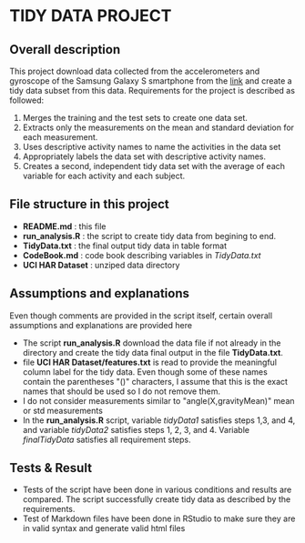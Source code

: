 TIDY DATA PROJECT
========================================================

Overall description
----------------------
This project download data collected from the accelerometers and gyroscope of the Samsung Galaxy S smartphone from the [link](https://d396qusza40orc.cloudfront.net/getdata%2Fprojectfiles%2FUCI%20HAR%20Dataset.zip) and create a tidy data subset from this data.  Requirements for the project is described as followed:

1. Merges the training and the test sets to create one data set.
2. Extracts only the measurements on the mean and standard deviation for each measurement. 
3. Uses descriptive activity names to name the activities in the data set
4. Appropriately labels the data set with descriptive activity names. 
5. Creates a second, independent tidy data set with the average of each variable for each activity and each subject.

File structure in this project
-------------------------------
- **README.md** : this file
- **run_analysis.R** : the script to create tidy data from begining to end.
- **TidyData.txt** : the final output tidy data in table format
- **CodeBook.md** : code book describing variables in *TidyData.txt*
- **UCI HAR Dataset** : unziped data directory

Assumptions and explanations
--------------------------------------------
Even though comments are provided in the script itself, certain overall assumptions and explanations are provided here

- The script **run_analysis.R** download the data file if not already in the directory and create the tidy data final output in the file **TidyData.txt**.
- file **UCI HAR Dataset/features.txt** is read to provide the meaningful column label for the tidy data.  Even though some of these names contain the parentheses "()" characters, I assume that this is the exact names that should be used so I do not remove them.
- I do not consider measurements similar to "angle(X,gravityMean)" mean or std measurements
- In the **run_analysis.R** script, variable *tidyData1* satisfies steps 1,3, and 4, and variable *tidyData2* satisfies steps 1, 2, 3, and 4.  Variable *finalTidyData* satisfies all requirement steps.

Tests & Result
------------------------------
- Tests of the script have been done in various conditions and results are compared.  The script successfully create tidy data as described by the requirements.
- Test of Markdown files have been done in RStudio to make sure they are in valid syntax and generate valid html files